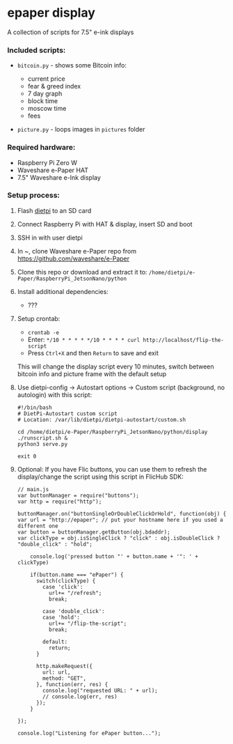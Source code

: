 # epaper display

A collection of scripts for 7.5" e-ink displays

### Included scripts:

- `bitcoin.py` - shows some Bitcoin info:

  - current price
  - fear & greed index
  - 7 day graph
  - block time
  - moscow time
  - fees

- `picture.py` - loops images in `pictures` folder

### Required hardware:

- Raspberry Pi Zero W
- Waveshare e-Paper HAT
- 7.5" Waveshare e-Ink display

### Setup process:

1.  Flash [dietpi](https://dietpi.com) to an SD card
2.  Connect Raspberry Pi with HAT & display, insert SD and boot
3.  SSH in with user dietpi
4.  In ~, clone Waveshare e-Paper repo from
    https://github.com/waveshare/e-Paper
5.  Clone this repo or download and extract it to:
    `/home/dietpi/e-Paper/RaspberryPi_JetsonNano/python`
6.  Install additional dependencies:
    - ???
7.  Setup crontab:

    - `crontab -e`
    - Enter:
      `*/10 * * * * */10 * * * * curl http://localhost/flip-the-script`
    - Press `Ctrl+X` and then `Return` to save and exit

    This will change the display script every 10 minutes, switch between bitcoin info and picture frame with the default setup

8.  Use dietpi-config -> Autostart options -> Custom script (background, no autologin) with this script:

        #!/bin/bash
        # DietPi-Autostart custom script
        # Location: /var/lib/dietpi/dietpi-autostart/custom.sh

        cd /home/dietpi/e-Paper/RaspberryPi_JetsonNano/python/display
        ./runscript.sh &
        python3 serve.py

        exit 0

9.  Optional:
    If you have Flic buttons, you can use them to refresh the display/change the script using this script in FlicHub SDK:

    ```
    // main.js
    var buttonManager = require("buttons");
    var http = require("http");

    buttonManager.on("buttonSingleOrDoubleClickOrHold", function(obj) {
    var url = "http://epaper"; // put your hostname here if you used a different one
    var button = buttonManager.getButton(obj.bdaddr);
    var clickType = obj.isSingleClick ? "click" : obj.isDoubleClick ? "double_click" : "hold";

        console.log('pressed button "' + button.name + '": ' + clickType)

        if(button.name === "ePaper") {
          switch(clickType) {
            case 'click':
              url+= "/refresh";
              break;

            case 'double_click':
            case 'hold':
              url+= "/flip-the-script";
              break;

            default:
              return;
          }

          http.makeRequest({
            url: url,
            method: "GET",
          }, function(err, res) {
            console.log("requested URL: " + url);
            // console.log(err, res)
          });
        }

    });

    console.log("Listening for ePaper button...");
    ```
